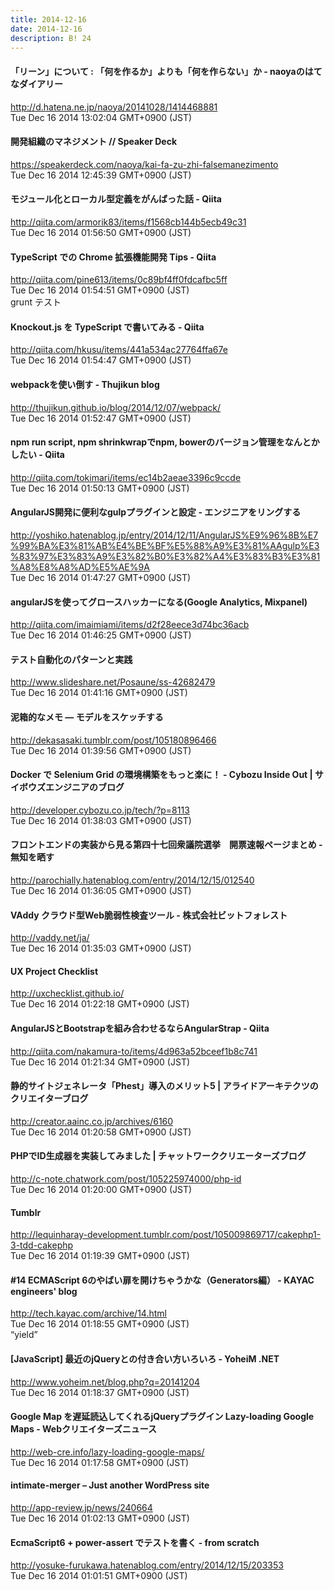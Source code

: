 ```yaml
---
title: 2014-12-16
date: 2014-12-16
description: B! 24
---
```


#### 「リーン」について : 「何を作るか」よりも「何を作らない」か - naoyaのはてなダイアリー
http://d.hatena.ne.jp/naoya/20141028/1414468881<br>
Tue Dec 16 2014 13:02:04 GMT+0900 (JST)<br>


#### 開発組織のマネジメント // Speaker Deck
https://speakerdeck.com/naoya/kai-fa-zu-zhi-falsemanezimento<br>
Tue Dec 16 2014 12:45:39 GMT+0900 (JST)<br>


#### モジュール化とローカル型定義をがんばった話 - Qiita
http://qiita.com/armorik83/items/f1568cb144b5ecb49c31<br>
Tue Dec 16 2014 01:56:50 GMT+0900 (JST)<br>


#### TypeScript での Chrome 拡張機能開発 Tips - Qiita
http://qiita.com/pine613/items/0c89bf4ff0fdcafbc5ff<br>
Tue Dec 16 2014 01:54:51 GMT+0900 (JST)<br>
grunt テスト


#### Knockout.js を TypeScript で書いてみる - Qiita
http://qiita.com/hkusu/items/441a534ac27764ffa67e<br>
Tue Dec 16 2014 01:54:47 GMT+0900 (JST)<br>


#### webpackを使い倒す - Thujikun blog
http://thujikun.github.io/blog/2014/12/07/webpack/<br>
Tue Dec 16 2014 01:52:47 GMT+0900 (JST)<br>


#### npm run script, npm shrinkwrapでnpm, bowerのバージョン管理をなんとかしたい - Qiita
http://qiita.com/tokimari/items/ec14b2aeae3396c9ccde<br>
Tue Dec 16 2014 01:50:13 GMT+0900 (JST)<br>


#### AngularJS開発に便利なgulpプラグインと設定 - エンジニアをリングする
http://yoshiko.hatenablog.jp/entry/2014/12/11/AngularJS%E9%96%8B%E7%99%BA%E3%81%AB%E4%BE%BF%E5%88%A9%E3%81%AAgulp%E3%83%97%E3%83%A9%E3%82%B0%E3%82%A4%E3%83%B3%E3%81%A8%E8%A8%AD%E5%AE%9A<br>
Tue Dec 16 2014 01:47:27 GMT+0900 (JST)<br>


#### angularJSを使ってグロースハッカーになる(Google Analytics, Mixpanel)
http://qiita.com/imaimiami/items/d2f28eece3d74bc36acb<br>
Tue Dec 16 2014 01:46:25 GMT+0900 (JST)<br>


#### テスト自動化のパターンと実践
http://www.slideshare.net/Posaune/ss-42682479<br>
Tue Dec 16 2014 01:41:16 GMT+0900 (JST)<br>


#### 泥箱的なメモ — モデルをスケッチする
http://dekasasaki.tumblr.com/post/105180896466<br>
Tue Dec 16 2014 01:39:56 GMT+0900 (JST)<br>


#### Docker で Selenium Grid の環境構築をもっと楽に！ - Cybozu Inside Out | サイボウズエンジニアのブログ
http://developer.cybozu.co.jp/tech/?p=8113<br>
Tue Dec 16 2014 01:38:03 GMT+0900 (JST)<br>


#### フロントエンドの実装から見る第四十七回衆議院選挙　開票速報ページまとめ - 無知を晒す
http://parochially.hatenablog.com/entry/2014/12/15/012540<br>
Tue Dec 16 2014 01:36:05 GMT+0900 (JST)<br>


#### VAddy クラウド型Web脆弱性検査ツール - 株式会社ビットフォレスト
http://vaddy.net/ja/<br>
Tue Dec 16 2014 01:35:03 GMT+0900 (JST)<br>


#### UX Project Checklist
http://uxchecklist.github.io/<br>
Tue Dec 16 2014 01:22:18 GMT+0900 (JST)<br>


#### AngularJSとBootstrapを組み合わせるならAngularStrap - Qiita
http://qiita.com/nakamura-to/items/4d963a52bceef1b8c741<br>
Tue Dec 16 2014 01:21:34 GMT+0900 (JST)<br>


#### 静的サイトジェネレータ「Phest」導入のメリット5 | アライドアーキテクツのクリエイターブログ
http://creator.aainc.co.jp/archives/6160<br>
Tue Dec 16 2014 01:20:58 GMT+0900 (JST)<br>


#### PHPでID生成器を実装してみました | チャットワーククリエーターズブログ
http://c-note.chatwork.com/post/105225974000/php-id<br>
Tue Dec 16 2014 01:20:00 GMT+0900 (JST)<br>


#### Tumblr
http://lequinharay-development.tumblr.com/post/105009869717/cakephp1-3-tdd-cakephp<br>
Tue Dec 16 2014 01:19:39 GMT+0900 (JST)<br>


#### #14 ECMAScript 6のやばい扉を開けちゃうかな（Generators編） - KAYAC engineers' blog
http://tech.kayac.com/archive/14.html<br>
Tue Dec 16 2014 01:18:55 GMT+0900 (JST)<br>
“yield”


#### [JavaScript] 最近のjQueryとの付き合い方いろいろ  - YoheiM .NET
http://www.yoheim.net/blog.php?q=20141204<br>
Tue Dec 16 2014 01:18:37 GMT+0900 (JST)<br>


#### Google Map を遅延読込してくれるjQueryプラグイン Lazy-loading Google Maps - Webクリエイターズニュース
http://web-cre.info/lazy-loading-google-maps/<br>
Tue Dec 16 2014 01:17:58 GMT+0900 (JST)<br>


#### intimate-merger – Just another WordPress site
http://app-review.jp/news/240664<br>
Tue Dec 16 2014 01:02:13 GMT+0900 (JST)<br>


#### EcmaScript6 + power-assert でテストを書く - from scratch
http://yosuke-furukawa.hatenablog.com/entry/2014/12/15/203353<br>
Tue Dec 16 2014 01:01:51 GMT+0900 (JST)<br>


